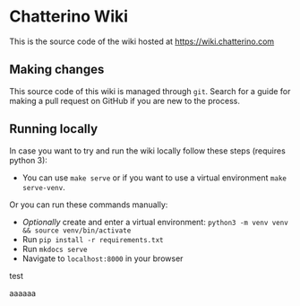 # Chatterino Wiki

This is the source code of the wiki hosted at https://wiki.chatterino.com

## Making changes

This source code of this wiki is managed through `git`.
Search for a guide for making a pull request on GitHub if you are new to the process.

## Running locally

In case you want to try and run the wiki locally follow these steps (requires python 3):

- You can use `make serve` or if you want to use a virtual environment `make serve-venv`.

Or you can run these commands manually:

- _Optionally_ create and enter a virtual environment: `python3 -m venv venv && source venv/bin/activate`
- Run `pip install -r requirements.txt`
- Run `mkdocs serve`
- Navigate to `localhost:8000` in your browser

test

aaaaaa
